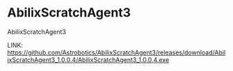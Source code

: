 # AbilixScratchAgent3
AbilixScratchAgent3


LINK: 
https://github.com/Astrobotics/AbilixScratchAgent3/releases/download/AbilixScratchAgent3_1.0.0.4/AbilixScratchAgent3_1.0.0.4.exe
